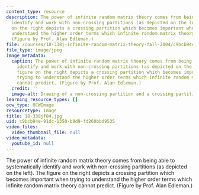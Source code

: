 ```yaml
---
content_type: resource
description: The power of infinite random matrix theory comes from being able to systematically
  identify and work with non-crossing partitions (as depicted on the left). The figure
  on the right depicts a crossing partition which becomes important when trying to
  understand the higher order terms which infinite random matrix theory cannot predict.
  (Figure by Prof. Alan Edleman.)
file: /courses/18-338j-infinite-random-matrix-theory-fall-2004/c9bcb94e91dc1350b9d9fd260bbd9535_18-338jf04.jpg
file_type: image/jpeg
image_metadata:
  caption: The power of infinite random matrix theory comes from being able to systematically
    identify and work with non-crossing partitions (as depicted on the left). The
    figure on the right depicts a crossing partition which becomes important when
    trying to understand the higher order terms which infinite random matrix theory
    cannot predict. (Figure by Prof. Alan Edleman.)
  credit: ''
  image-alt: Drawing of a non-crossing partition and a crossing partition.
learning_resource_types: []
ocw_type: OCWImage
resourcetype: Image
title: 18-338jf04.jpg
uid: c9bcb94e-91dc-1350-b9d9-fd260bbd9535
video_files:
  video_thumbnail_file: null
video_metadata:
  youtube_id: null
---
```

The power of infinite random matrix theory comes from being able to systematically identify and work with non-crossing partitions (as depicted on the left). The figure on the right depicts a crossing partition which becomes important when trying to understand the higher order terms which infinite random matrix theory cannot predict. (Figure by Prof. Alan Edleman.)

